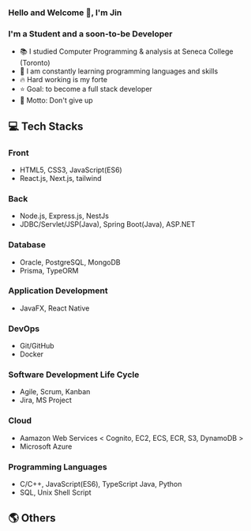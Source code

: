 ### Hello and Welcome 👋, I'm Jin

### I'm a Student and a soon-to-be Developer
- 📚 I studied Computer Programming & analysis at Seneca College (Toronto)
- 🌱 I am constantly learning programming languages and skills
- 🔥 Hard working is my forte
- ⭐ Goal: to become a full stack developer
- 🧭 Motto: Don't give up

## 💻 Tech Stacks
### Front
- HTML5, CSS3, JavaScript(ES6)
- React.js, Next.js, tailwind

### Back
- Node.js, Express.js, NestJs
- JDBC/Servlet/JSP(Java), Spring Boot(Java), ASP.NET

### Database
- Oracle, PostgreSQL, MongoDB
- Prisma, TypeORM

### Application Development
- JavaFX, React Native

### DevOps
- Git/GitHub
- Docker

### Software Development Life Cycle
- Agile, Scrum, Kanban
- Jira, MS Project

### Cloud
- Aamazon Web Services < Cognito, EC2, ECS, ECR, S3, DynamoDB >
- Microsoft Azure

### Programming Languages
- C/C++, JavaScript(ES6), TypeScript Java, Python
- SQL, Unix Shell Script


## 🌎 Others
